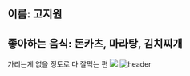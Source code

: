 ## 이름: 고지원
## 좋아하는 음식: 돈카츠, 마라탕, 김치찌개
가리는게 없을 정도로 다 잘먹는 편
<img src="https://img.shields.io/badge/python-3766AB?style=flat-square&logo=Python&logoColor=white"/>
![header](https://capsule-render.vercel.app/api?type=egg&color=auto&height=300&section=header&text=capsule%20render&fontSize=90)
<!--
**kojiglith/kojiglith** is a ✨ _special_ ✨ repository because its `README.md` (this file) appears on your GitHub profile.

Here are some ideas to get you started:

- 🔭 I’m currently working on ...
- 🌱 I’m currently learning ...
- 👯 I’m looking to collaborate on ...
- 🤔 I’m looking for help with ...
- 💬 Ask me about ...
- 📫 How to reach me: ...
- 😄 Pronouns: ...
- ⚡ Fun fact: ...
-->
